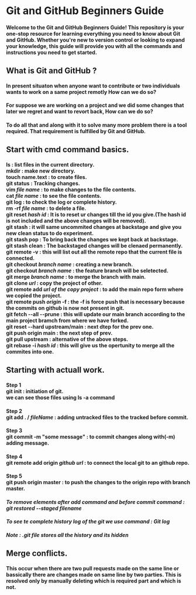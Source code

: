 # Git and GitHub Beginners Guide
#### Welcome to the Git and GitHub Beginners Guide! This repository is your one-stop resource for learning everything you need to know about Git and GitHub. Whether you're new to version control or looking to expand your knowledge, this guide will provide you with all the commands and instructions you need to get started.

## What is Git and GitHub ?
#### In present situaton when anyone want to contribute or two individuals wants to work on a same project remotly How can we do so?

#### For suppose we are working on a project and we did some changes that later we regret and want to revort back, How can we do so?

#### To do all that and along with it to solve many more problem there is a tool required. That requirement is fulfilled by __Git and GitHub__.

## Start with cmd command basics.
#### __ls__ : list files in the current directory. <br> __mkdir__ : make new directory.<br> __touch name.text__ : to create files.<br> __git status__ : Tracking changes. <br> __vim *file name*__ : to make changes to the file contents. <br> __cat *file name*__ : to see the file contents. <br> __git log__ : to check the log or complete history. <br> __rm -rf *file name*__ : to delete a file. <br> __git reset *hash id*__ : It is to reset ur changes till the id you give.(The hash id is not included and the above changes will be removed). <br>__git stash__ : it will same uncommited changes at backstage and give you new clean status to do experiment.<br>__git stash pop__ : To bring back the changes we kept back at backstage. <br>__git stash clean__ : The backstaged changes will be clenaed permanently. <br> __git remote -v__ : this will list out all the remote repo that the current file is connected.<br> __git checkout *branch name*__ : creating a new branch. <br> __git checkout *branch name*__ : the feature branch will be seletected. <br> __git merge *branch name*__ : to merge the branch with main. <br> __git clone *url*__ : copy the project of other. <br> __git remote add *url of the copy project*__ : to add the main repo form where we copied the project. <br> __git remote push *origin* -f__ : the -f is force push that is necessary because the commits on github is now not present in git. <br> __git fetch --all --prune__ : this will update our main branch according to the main project bramch from where we have forked.<br> __git reset --hard upstream/main__ : next dtep for the prev one. <br> __git push origin main__ : the next step of prev. <br> __git pull upstream__ : alternative of the above steps. <br> __git rebase -i *hash id*__ : this will give us the opertunity to merge all the commites into one. <br> 

## Starting with actuall work.
#### __Step 1__<br> git init : initiation of git. <br> we can see those files using __ls -a__ command
#### __Step 2__<br> git add __.__ / *fileName* : adding untracked files to the tracked before commit.
#### __Step 3__<br> git commit -m "some message" : to commit changes along with(-m) adding message.
#### __Step 4__<br> git remote add origin *github url* : to connect the local git to an github repo.
#### __Step 5__<br> git push origin master : to push the changes to the origin repo with branch master.

#### *To remove elements after add command and before commit command : __git restored --staged filename__*
#### *To see te complete history log of the git we use command : __Git log__*
##### *Note : .git file stores all the history and its hidden*

## Merge conflicts.
#### This occur when there are two pull requests made on the same line or bassically there are changes made on same line by two parties. This is resolved only by manually deleting which is required part and which is not.